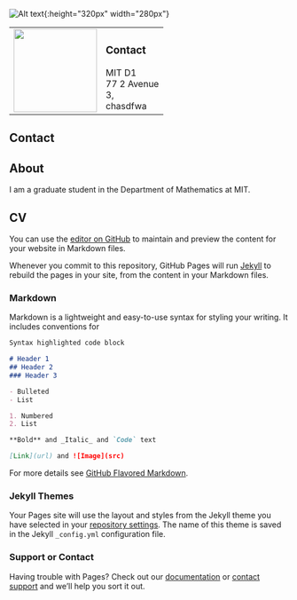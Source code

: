 ![Alt text](kweon7182.github.io/pics/Pic_00.jpg "Myself"){:height="320px" width="280px"}

<table>
	<td>
		<img src="https://github.com/kweon7182/kweon7182.github.io/blob/master/pics/Pic_00.jpg?raw=true" width="150p" /></a>
	</td>
	<td>
		<h3>Contact</h3>
		MIT D1<br/>
		77 2 Avenue<br/>
		3,<br/>
		chasdfwa
	</td>
</table>

## Contact

## About
I am a graduate student in the Department of Mathematics at MIT.



## CV

You can use the [editor on GitHub](https://github.com/kweon7182/kweon7182.github.io/edit/master/index.md) to maintain and preview the content for your website in Markdown files.

Whenever you commit to this repository, GitHub Pages will run [Jekyll](https://jekyllrb.com/) to rebuild the pages in your site, from the content in your Markdown files.

### Markdown

Markdown is a lightweight and easy-to-use syntax for styling your writing. It includes conventions for

```markdown
Syntax highlighted code block

# Header 1
## Header 2
### Header 3

- Bulleted
- List

1. Numbered
2. List

**Bold** and _Italic_ and `Code` text

[Link](url) and ![Image](src)
```

For more details see [GitHub Flavored Markdown](https://guides.github.com/features/mastering-markdown/).

### Jekyll Themes

Your Pages site will use the layout and styles from the Jekyll theme you have selected in your [repository settings](https://github.com/kweon7182/kweon7182.github.io/settings). The name of this theme is saved in the Jekyll `_config.yml` configuration file.

### Support or Contact

Having trouble with Pages? Check out our [documentation](https://help.github.com/categories/github-pages-basics/) or [contact support](https://github.com/contact) and we’ll help you sort it out.

